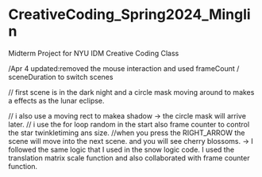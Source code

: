 # CreativeCoding_Spring2024_Minglin
Midterm Project for NYU IDM Creative Coding Class 

/Apr 4 updated:removed the mouse interaction and used frameCount / sceneDuration to switch scenes

// first scene is in the dark night and a circle mask moving around to makes a effects as the lunar eclipse.

// i also use a moving rect to makea shadow -> the circle mask will arrive later.
// i use the for loop random in the start also frame counter to control the star twinkletiming ans size.
//when you press the  RIGHT_ARROW the scene will move into the next scene. and you will see cherry blossoms. -> I followed the same logic that I used in the snow logic code. I used the translation matrix scale function and also collaborated with frame counter function.
